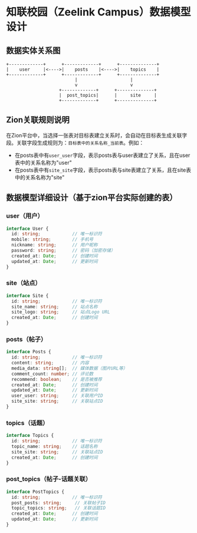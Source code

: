 # 知联校园（Zeelink Campus）数据模型设计

## 数据实体关系图
```
+-------------+      +-------------+      +--------------+
|    user     |<---->|    posts    |<---->|    topics    |
+-------------+      +-------------+      +--------------+
                          |                    |
                          v                    v
                    +-------------+      +--------------+
                    |  post_topics|      |     site     |
                    +-------------+      +--------------+
```

## Zion关联规则说明
在Zion平台中，当选择一张表对目标表建立关系时，会自动在目标表生成关联字段。关联字段生成规则为：`目标表中的关系名称_当前表`。例如：
- 在posts表中有`user_user`字段，表示posts表与user表建立了关系，且在user表中的关系名称为"user"
- 在posts表中有`site_site`字段，表示posts表与site表建立了关系，且在site表中的关系名称为"site"

## 数据模型详细设计（基于zion平台实际创建的表）

### user（用户）
```typescript
interface User {
  id: string;            // 唯一标识符
  mobile: string;        // 手机号
  nickname: string;      // 用户昵称
  password: string;      // 密码（加密存储）
  created_at: Date;      // 创建时间
  updated_at: Date;      // 更新时间
}
```

### site（站点）
```typescript
interface Site {
  id: string;            // 唯一标识符
  site_name: string;     // 站点名称
  site_logo: string;     // 站点Logo URL
  created_at: Date;      // 创建时间
}
```

### posts（帖子）
```typescript
interface Posts {
  id: string;            // 唯一标识符
  content: string;       // 内容
  media_data: string[];  // 媒体数据（图片URL等）
  comment_count: number; // 评论数
  recommend: boolean;    // 是否被推荐
  created_at: Date;      // 创建时间
  updated_at: Date;      // 更新时间
  user_user: string;     // 关联用户ID
  site_site: string;     // 关联站点ID
}
```

### topics（话题）
```typescript
interface Topics {
  id: string;            // 唯一标识符
  topic_name: string;    // 话题名称
  site_site: string;     // 关联站点ID
  created_at: Date;      // 创建时间
}
```

### post_topics（帖子-话题关联）
```typescript
interface PostTopics {
  id: string;            // 唯一标识符
  post_posts: string;     // 关联帖子ID
  topic_topics: string;   // 关联话题ID
  created_at: Date;      // 创建时间
  updated_at: Date;      // 更新时间
}
```

